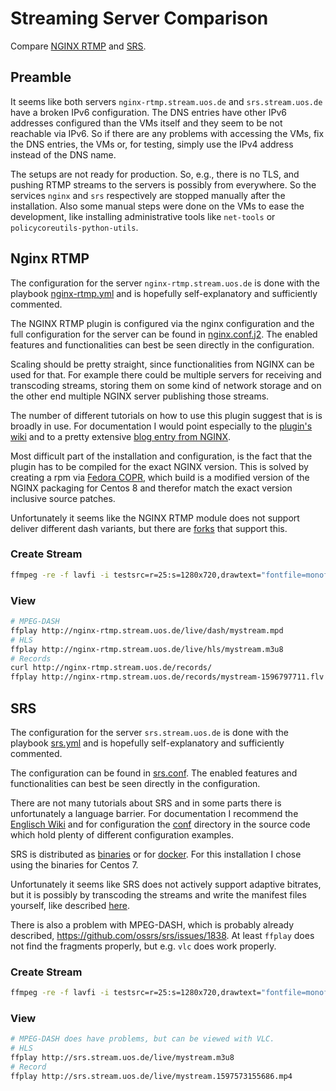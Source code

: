 # Streaming Server Comparison

Compare [NGINX RTMP](https://www.nginx.com/products/nginx/modules/rtmp-media-streaming/) and [SRS](https://github.com/ossrs/srs).

## Preamble

It seems like both servers `nginx-rtmp.stream.uos.de` and `srs.stream.uos.de` have a broken IPv6 configuration.
The DNS entries have other IPv6 addresses configured than the VMs itself and they seem to be not reachable via IPv6.
So if there are any problems with accessing the VMs, fix the DNS entries, the VMs or, for testing, simply use the IPv4 address instead of the DNS name.

The setups are not ready for production. So, e.g., there is no TLS, and pushing RTMP streams to the servers is possibly from everywhere.
So the services `nginx` and `srs` respectively are stopped manually after the installation.
Also some manual steps were done on the VMs to ease the development, like installing administrative tools like `net-tools` or `policycoreutils-python-utils`.

## Nginx RTMP

The configuration for the server `nginx-rtmp.stream.uos.de` is done with the playbook [nginx-rtmp.yml](./nginx-rtmp.yml) and is hopefully self-explanatory and sufficiently commented.

The NGINX RTMP plugin is configured via the nginx configuration and the full configuration for the server can be found in [nginx.conf.j2](templates/nginx-rtmp/nginx.conf.j2).
The enabled features and functionalities can best be seen directly in the configuration.

Scaling should be pretty straight, since functionalities from NGINX can be used for that.
For example there could be multiple servers for receiving and transcoding streams, storing them on some kind of network storage and on the other end multiple NGINX server publishing those streams.

The number of different tutorials on how to use this plugin suggest that is is broadly in use.
For documentation I would point especially to the [plugin's wiki](https://github.com/arut/nginx-rtmp-module/wiki/Directives) and to a pretty extensive [blog entry from NGINX](https://www.nginx.com/blog/video-streaming-for-remote-learning-with-nginx/).

Most difficult part of the installation and configuration, is the fact that the plugin has to be compiled for the exact NGINX version.
This is solved by creating a rpm via [Fedora COPR](https://copr.fedorainfracloud.org/coprs/shaardie/nginx-rtmp/),
which build is a modified version of the NGINX packaging for Centos 8 and therefor match the exact version inclusive source patches.

Unfortunately it seems like the NGINX RTMP module does not support deliver different dash variants, but there are [forks](https://github.com/justcodingtv/nginx-rtmp-module) that support this.

### Create Stream

```bash
ffmpeg -re -f lavfi -i testsrc=r=25:s=1280x720,drawtext="fontfile=monofonto.ttf: fontsize=96: box=1: boxcolor=black@0.75: boxborderw=5: fontcolor=white: x=(w-text_w)/2: y=50: text='%{gmtime\:%H\\\\\:%M\\\\\:%S}'" -f lavfi -i sine=f=220:b=4 -vcodec libx264 -pix_fmt yuv420p -preset ultrafast -b:v 1500k -acodec aac -b:a 128k -f flv "rtmp://nginx-rtmp.stream.uos.de/live/mystream"
```

### View

```bash
# MPEG-DASH
ffplay http://nginx-rtmp.stream.uos.de/live/dash/mystream.mpd
# HLS
ffplay http://nginx-rtmp.stream.uos.de/live/hls/mystream.m3u8
# Records
curl http://nginx-rtmp.stream.uos.de/records/
ffplay http://nginx-rtmp.stream.uos.de/records/mystream-1596797711.flv
```

## SRS

The configuration for the server `srs.stream.uos.de` is done with the playbook [srs.yml](./srs.yml) and is hopefully self-explanatory and sufficiently commented.

The configuration can be found in [srs.conf](./files/srs/srs.conf).
The enabled features and functionalities can best be seen directly in the configuration.

There are not many tutorials about SRS and in some parts there is unfortunately a language barrier.
For documentation I recommend the [Englisch Wiki](https://github.com/ossrs/srs/wiki/v3_EN_Home) and for configuration the [conf](https://github.com/ossrs/srs/tree/3.0release/trunk/conf) directory in the source code which hold plenty of different configuration examples.

SRS is distributed as [binaries](https://ossrs.net/srs.release/releases/download.html) or for [docker](https://github.com/ossrs/srs-docker).
For this installation I chose using the binaries for Centos 7.

Unfortunately it seems like SRS does not actively support adaptive bitrates, but it is possibly by transcoding the streams and write the manifest files yourself,
like described [here](https://github.com/ossrs/srs/issues/1845#issue-654255515).

There is also a problem with MPEG-DASH, which is probably already described, https://github.com/ossrs/srs/issues/1838.
At least `ffplay` does not find the fragments properly, but e.g. `vlc` does work properly.

### Create Stream

```bash
ffmpeg -re -f lavfi -i testsrc=r=25:s=1280x720,drawtext="fontfile=monofonto.ttf: fontsize=96: box=1: boxcolor=black@0.75: boxborderw=5: fontcolor=white: x=(w-text_w)/2: y=50: text='%{gmtime\:%H\\\\\:%M\\\\\:%S}'" -f lavfi -i sine=f=220:b=4 -vcodec libx264 -pix_fmt yuv420p -preset ultrafast -b:v 1500k -acodec aac -b:a 128k -f flv "rtmp://srs.stream.uos.de/live/mystream"
```

### View

```bash
# MPEG-DASH does have problems, but can be viewed with VLC.
# HLS
ffplay http://srs.stream.uos.de/live/mystream.m3u8
# Record
ffplay http://srs.stream.uos.de/live/mystream.1597573155686.mp4
```

